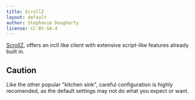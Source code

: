 ```yaml
---
title: ScrollZ
layout: default
author: Stephanie Daugherty
license: CC-BY-SA-4
---
```


[ScrollZ](http://www.scrollz.com/), offers an ircII like client with extensive script-like features already built in.


## Caution

Like the other popular "kitchen sink", careful configuration is highly recomended, as the default settings may not do what you expect or want.
